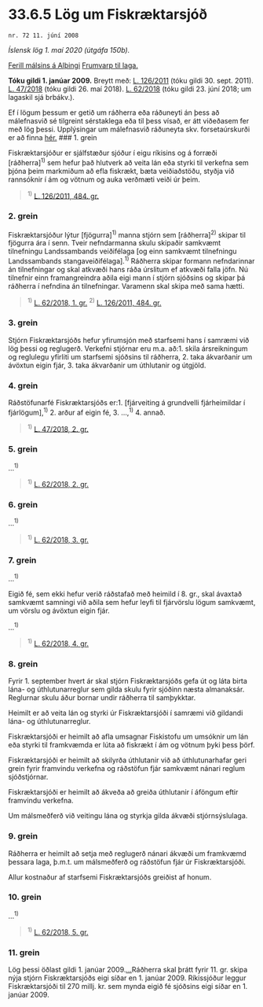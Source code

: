 # 33.6.5 Lög um Fiskræktarsjóð

`nr. 72 11. júní 2008`

_Íslensk lög 1. maí 2020 (útgáfa 150b)._

[Ferill málsins á Alþingi](https://www.althingi.is/thingstorf/thingmalalistar-eftir-thingum/ferill/?ltg=135&mnr=554)
[Frumvarp til laga.](https://www.althingi.is/altext/135/s/0855.html)

**Tóku gildi 1. janúar 2009.**
Breytt með:
[L. 126/2011](https://althingi.is/altext/stjt/2011.126.html) (tóku gildi 30. sept. 2011).
[L. 47/2018](https://althingi.is/altext/stjt/2018.047.html) (tóku gildi 26. maí 2018).
[L. 62/2018](https://althingi.is/altext/stjt/2018.062.html) (tóku gildi 23. júní 2018; um lagaskil sjá brbákv.).

Ef í lögum þessum er getið um ráðherra eða ráðuneyti án þess að málefnasvið sé tilgreint sérstaklega eða til þess vísað, er átt viðeðasem fer með lög þessi. Upplýsingar um málefnasvið ráðuneyta skv. forsetaúrskurði er að finna [hér.](2018119.md) ### 1. grein



Fiskræktarsjóður er sjálfstæður sjóður í eigu ríkisins og á forræði [ráðherra]<sup>1)</sup> sem hefur það hlutverk að veita lán eða styrki til verkefna sem þjóna þeim markmiðum að efla fiskrækt, bæta veiðiaðstöðu, styðja við rannsóknir í ám og vötnum og auka verðmæti veiði úr þeim.

> <sup>1)</sup> [L. 126/2011, 484. gr.](https://althingi.is/altext/stjt/2011.126.html)

### 2. grein



Fiskræktarsjóður lýtur [fjögurra]<sup>1)</sup> manna stjórn sem [ráðherra]<sup>2)</sup> skipar til fjögurra ára í senn. Tveir nefndarmanna skulu skipaðir samkvæmt tilnefningu Landssambands veiðifélaga [og einn samkvæmt tilnefningu Landssambands stangaveiðifélaga].<sup>1)</sup> Ráðherra skipar formann nefndarinnar án tilnefningar og skal atkvæði hans ráða úrslitum ef atkvæði falla jöfn. Nú tilnefnir einn framangreindra aðila eigi mann í stjórn sjóðsins og skipar þá ráðherra í nefndina án tilnefningar. Varamenn skal skipa með sama hætti.

> <sup>1)</sup> [L. 62/2018, 1. gr.](https://althingi.is/altext/stjt/2018.062.html) <sup>2)</sup> [L. 126/2011, 484. gr.](https://althingi.is/altext/stjt/2011.126.html)

### 3. grein



Stjórn Fiskræktarsjóðs hefur yfirumsjón með starfsemi hans í samræmi við lög þessi og reglugerð. Verkefni stjórnar eru m.a. að:1. skila ársreikningum og reglulegu yfirliti um starfsemi sjóðsins til ráðherra,
2. taka ákvarðanir um ávöxtun eigin fjár,
3. taka ákvarðanir um úthlutanir og útgjöld.

### 4. grein



Ráðstöfunarfé Fiskræktarsjóðs er:1. [fjárveiting á grundvelli fjárheimildar í fjárlögum],<sup>1)</sup> 
2. arður af eigin fé,
3. …,<sup>1)</sup> 
4. annað.

> <sup>1)</sup> [L. 47/2018, 2. gr.](https://althingi.is/altext/stjt/2018.047.html)

### 5. grein

…<sup>1)</sup> 

> <sup>1)</sup> [L. 62/2018, 2. gr.](https://althingi.is/altext/stjt/2018.062.html)

### 6. grein

…<sup>1)</sup> 

> <sup>1)</sup> [L. 62/2018, 3. gr.](https://althingi.is/altext/stjt/2018.062.html)

### 7. grein



…<sup>1)</sup> 

Eigið fé, sem ekki hefur verið ráðstafað með heimild í 8. gr., skal ávaxtað samkvæmt samningi við aðila sem hefur leyfi til fjárvörslu lögum samkvæmt, um vörslu og ávöxtun eigin fjár.

…<sup>1)</sup> 

> <sup>1)</sup> [L. 62/2018, 4. gr.](https://althingi.is/altext/stjt/2018.062.html)

### 8. grein



Fyrir 1. september hvert ár skal stjórn Fiskræktarsjóðs gefa út og láta birta lána- og úthlutunarreglur sem gilda skulu fyrir sjóðinn næsta almanaksár. Reglurnar skulu áður bornar undir ráðherra til samþykktar.

Heimilt er að veita lán og styrki úr Fiskræktarsjóði í samræmi við gildandi lána- og úthlutunarreglur.

Fiskræktarsjóði er heimilt að afla umsagnar Fiskistofu um umsóknir um lán eða styrki til framkvæmda er lúta að fiskrækt í ám og vötnum þyki þess þörf.

Fiskræktarsjóði er heimilt að skilyrða úthlutanir við að úthlutunarhafar geri grein fyrir framvindu verkefna og ráðstöfun fjár samkvæmt nánari reglum sjóðstjórnar.

Fiskræktarsjóði er heimilt að ákveða að greiða úthlutanir í áföngum eftir framvindu verkefna.

Um málsmeðferð við veitingu lána og styrkja gilda ákvæði stjórnsýslulaga.

### 9. grein



Ráðherra er heimilt að setja með reglugerð nánari ákvæði um framkvæmd þessara laga, þ.m.t. um málsmeðferð og ráðstöfun fjár úr Fiskræktarsjóði.

Allur kostnaður af starfsemi Fiskræktarsjóðs greiðist af honum.

### 10. grein

…<sup>1)</sup> 

> <sup>1)</sup> [L. 62/2018, 5. gr.](https://althingi.is/altext/stjt/2018.062.html)

### 11. grein



Lög þessi öðlast gildi 1. janúar 2009.[…](https://www.althingi.is/lagasafn/leidbeiningar/)Ráðherra skal þrátt fyrir 11. gr. skipa nýja stjórn Fiskræktarsjóðs eigi síðar en 1. janúar 2009. Ríkissjóður leggur Fiskræktarsjóði til 270 millj. kr. sem mynda eigið fé sjóðsins eigi síðar en 1. janúar 2009.
